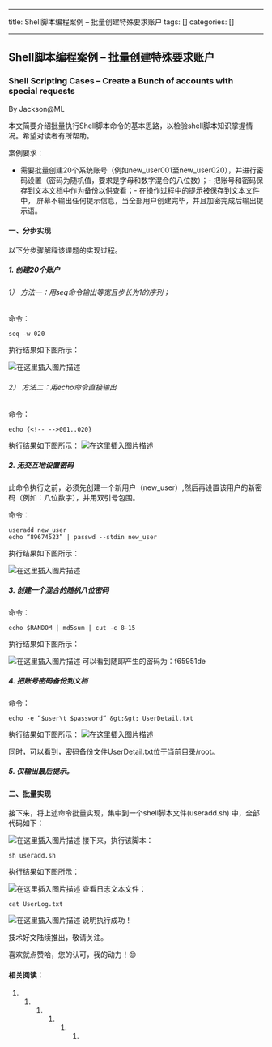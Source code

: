 
--- 
title:  Shell脚本编程案例 – 批量创建特殊要求账户 
tags: []
categories: [] 

---
## Shell脚本编程案例 – 批量创建特殊要求账户

### Shell Scripting Cases – Create a Bunch of accounts with special requests

By Jackson@ML

本文简要介绍批量执行Shell脚本命令的基本思路，以检验shell脚本知识掌握情况。希望对读者有所帮助。

>  
 案例要求： 
 - 需要批量创建20个系统账号（例如new_user001至new_user020），并进行密码设置（密码为随机值，要求是字母和数字混合的八位数）；- 把账号和密码保存到文本文档中作为备份以供查看；- 在操作过程中的提示被保存到文本文件中， 屏幕不输出任何提示信息，当全部用户创建完毕，并且加密完成后输出提示语。 


#### 一、分步实现

以下分步骤解释该课题的实现过程。

##### 1. 创建20个账户

###### 1） 方法一：用seq命令输出等宽且步长为1的序列；

命令：

```
seq -w 020

```

执行结果如下图所示：

<img src="https://img-blog.csdnimg.cn/direct/539261d85b8e432aa0cc806e56e07809.png" alt="在这里插入图片描述">

###### 2） 方法二：用echo命令直接输出

命令：

```
echo {<!-- -->001..020}

```

执行结果如下图所示： <img src="https://img-blog.csdnimg.cn/direct/dd39b9fdc17747148aa7d60bed44313b.png" alt="在这里插入图片描述">

##### 2. 无交互地设置密码

此命令执行之前，必须先创建一个新用户（new_user）,然后再设置该用户的新密码（例如：八位数字），并用双引号包围。

命令：

```
useradd new_user
echo “89674523” | passwd --stdin new_user

```

执行结果如下图所示：

<img src="https://img-blog.csdnimg.cn/direct/a95b44d8ba8d4ce09aa718191954cfce.png" alt="在这里插入图片描述">

##### 3. 创建一个混合的随机八位密码

命令：

```
echo $RANDOM | md5sum | cut -c 8-15

```

执行结果如下图所示：

<img src="https://img-blog.csdnimg.cn/direct/c990ce746d254724905ae6f6b5e17050.png" alt="在这里插入图片描述"> 可以看到随即产生的密码为：f65951de

##### 4. 把账号密码备份到文档

命令：

```
echo -e “$user\t $password“ &gt;&gt; UserDetail.txt

```

执行结果如下图所示： <img src="https://img-blog.csdnimg.cn/direct/6eeb068f1efa4d098f26d6b2549de076.png" alt="在这里插入图片描述">

同时，可以看到，密码备份文件UserDetail.txt位于当前目录/root。

##### 5. 仅输出最后提示。

#### 二、批量实现

接下来，将上述命令批量实现，集中到一个shell脚本文件(useradd.sh) 中，全部代码如下：

<img src="https://img-blog.csdnimg.cn/direct/02d372d7f7d04fc084e353e78c60fe83.png" alt="在这里插入图片描述"> 接下来，执行该脚本：

```
sh useradd.sh

```

执行结果如下图所示：

<img src="https://img-blog.csdnimg.cn/direct/160726e826b0469b9a1b6496c81ef69b.png" alt="在这里插入图片描述"> 查看日志文本文件：

```
cat UserLog.txt

```

<img src="https://img-blog.csdnimg.cn/direct/52f3ac5ce51547dabafbc8b89dd12d4d.png" alt="在这里插入图片描述"> 说明执行成功！

技术好文陆续推出，敬请关注。

喜欢就点赞哈，您的认可，我的动力！😊

#### 相关阅读：
1. 1. 1. 1. 1. 1. 